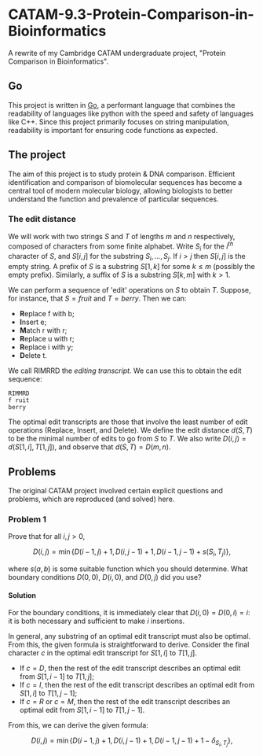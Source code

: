 # CATAM-9.3-Protein-Comparison-in-Bioinformatics

A rewrite of my Cambridge CATAM undergraduate project, "Protein Comparison in Bioinformatics".

## Go

This project is written in [Go](https://go.dev/learn/), a performant language that combines the readability of languages like python with the speed and safety of languages like C++. Since this project primarily focuses on string manipulation, readability is important for ensuring code functions as expected.

## The project

The aim of this project is to study protein & DNA comparison. Efficient identification and comparison of biomolecular sequences has become a central tool of modern molecular biology, allowing biologists to better understand the function and prevalence of particular sequences.

### The edit distance

We will work with two strings $S$ and $T$ of lengths $m$ and $n$ respectively, composed of characters from some finite alphabet. Write $S_i$ for the $i^{th}$ character of $S$, and $S[i, j]$ for the substring $S_i, ..., S_j$. If $i > j$ then $S[i, j]$ is the empty string. A prefix of $S$ is a substring $S[1, k]$ for some $k \leq m$ (possibly the empty prefix). Similarly, a suffix of $S$ is a substring $S[k, m]$ with $k > 1$.

We can perform a sequence of 'edit' operations on $S$ to obtain $T$. Suppose, for instance, that $S = fruit$ and $T = berry$. Then we can:

- **R**eplace f with b;
- **I**nsert e;
- **M**atch r with r;
- **R**eplace u with r;
- **R**eplace i with y;
- **D**elete t.

We call RIMRRD the _editing transcript_. We can use this to obtain the edit sequence:
```
RIMMRD
f ruit
berry
```
The optimal edit transcripts are those that involve the least number of edit operations (Replace, Insert, and Delete). We define the edit distance $d(S, T)$ to be the minimal number of edits to go from $S$ to $T$. We also write $D(i, j) = d(S[1, i], T[1, j])$, and observe that $d(S, T) = D(m, n)$.

## Problems

The original CATAM project involved certain explicit questions and problems, which are reproduced (and solved) here.

### Problem 1

Prove that for all $i, j > 0$, 

$$D(i,j) = \min\{D(i-1,j) + 1, D(i,j-1) + 1, D(i-1,j-1) + s(S_i,T_j)\},$$

where $s(a,b)$ is some suitable function which you should determine. What boundary conditions $D(0,0)$, $D(i,0)$, and $D(0,j)$ did you use?

#### Solution

For the boundary conditions, it is immediately clear that $D(i,0) = D(0,i) = i$: it is both necessary and sufficient to make $i$ insertions.

In general, any substring of an optimal edit transcript must also be optimal. From this, the given formula is straightforward to derive. Consider the final character $c$ in the optimal edit transcript for $S[1,i]$ to $T[1,j]$.

- If $c=D$, then the rest of the edit transcript describes an optimal edit from $S[1,i-1]$ to $T[1,j]$;
- If $c=I$, then the rest of the edit transcript describes an optimal edit from $S[1,i]$ to $T[1,j-1]$;
- If $c=R$ or $c=M$, then the rest of the edit transcript describes an optimal edit from $S[1,i-1]$ to $T[1,j-1]$.

From this, we can derive the given formula:

$$D(i,j) = \min\{D(i-1,j) + 1, D(i,j-1) + 1, D(i-1,j-1) + 1 - \delta_{S_i,T_j}\},$$
